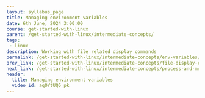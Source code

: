 ```yaml
---
layout: syllabus_page
title: Managing environment variables
date: 6th June, 2024 3:00:00
course: get-started-with-linux
parent: /get-started-with-linux/intermediate-concepts/
tags:
 - linux
description: Working with file related display commands
permalink: /get-started-with-linux/intermediate-concepts/env-variables/
prev_link: /get-started-with-linux/intermediate-concepts/file-display-commands/
next_link: /get-started-with-linux/intermediate-concepts/process-and-memory/
header:
  title: Managing environment variables
  video_id: aqOYtUQ5_pk
---
```

